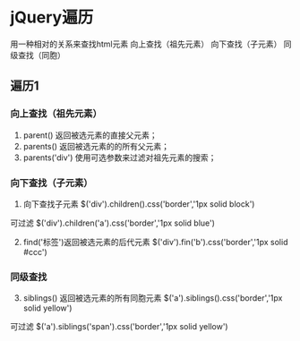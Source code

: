 # jQuery遍历
用一种相对的关系来查找html元素
向上查找（祖先元素）
向下查找（子元素）
同级查找（同胞）
## 遍历1
### 向上查找（祖先元素）
1. parent()  返回被选元素的直接父元素；
2. parents()   返回被选元素的的所有父元素；
3. parents('div')  使用可选参数来过滤对祖先元素的搜索；

### 向下查找（子元素）
1. 向下查找子元素
    $('div').children().css('border','1px solid block')

可过滤
    $('div').children('a').css('border','1px solid blue')

2. find('标签')返回被选元素的后代元素
    $('div').fin('b').css('border','1px solid #ccc')
### 同级查找
3. siblings()                返回被选元素的所有同胞元素
    $('a').siblings().css('border','1px solid yellow')

可过滤
    $('a').siblings('span').css('border','1px solid yellow')

   